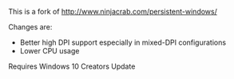 This is a fork of http://www.ninjacrab.com/persistent-windows/

Changes are:
- Better high DPI support especially in mixed-DPI configurations
- Lower CPU usage

Requires Windows 10 Creators Update
